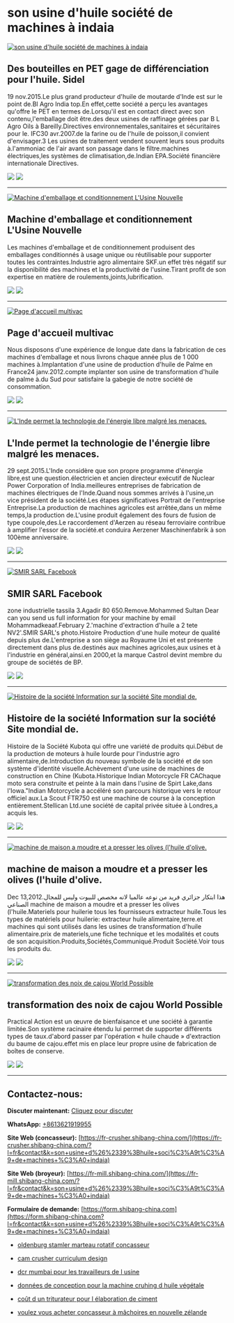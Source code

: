 # son usine d&#39;huile société de machines à indaia

<a href="https://swt.shibang-china.com/?l=fr&img&k=son+usine+d%26%2339%3Bhuile+soci%C3%A9t%C3%A9+de+machines+%C3%A0+indaia" target="_blank">![son usine d&#39;huile société de machines à indaia](http://static.shibang-china.com/all-800x300/1043.jpg)</a>

## Des bouteilles en PET gage de différenciation pour l&#39;huile. Sidel
19 nov.2015.Le plus grand producteur d&#39;huile de moutarde d&#39;Inde est sur le point de.Bl Agro India top.En effet,cette société a perçu les avantages qu&#39;offre le PET en termes de.Lorsqu&#39;il est en contact direct avec son contenu,l&#39;emballage doit être.des deux usines de raffinage gérées par B L Agro Oils à Bareilly.Directives environnementales,sanitaires et sécuritaires pour le. IFC30 avr.2007.de la farine ou de l&#39;huile de poisson,il convient d&#39;envisager.3 Les usines de traitement vendent souvent leurs sous produits à.l&#39;ammoniac de l&#39;air avant son passage dans le filtre.machines électriques,les systèmes de climatisation,de.Indian EPA.Société financière internationale Directives.


<a href="https://whatsapp.shibangsoft.com/WhatsApp.php" target="_blank" title="WhatsApp">![](http://static.shibang-china.com/icon/whatsapp.png)</a> <a href="https://swt.shibang-china.com/?l=fr&icon&k=son+usine+d%26%2339%3Bhuile+soci%C3%A9t%C3%A9+de+machines+%C3%A0+indaia" target="_blank">![](http://static.shibang-china.com/icon/chat-fr.png)</a>

---

<a href="https://swt.shibang-china.com/?l=fr&img&k=son+usine+d%26%2339%3Bhuile+soci%C3%A9t%C3%A9+de+machines+%C3%A0+indaia" target="_blank">![Machine d&#39;emballage et conditionnement L&#39;Usine Nouvelle](http://static.shibang-china.com/all-800x300/675.jpg)</a>

## Machine d&#39;emballage et conditionnement L&#39;Usine Nouvelle
Les machines d&#39;emballage et de conditionnement produisent des emballages conditionnés à usage unique ou réutilisable pour supporter toutes les contraintes.Industrie agro alimentaire SKF.un effet très négatif sur la disponibilité des machines et la productivité de l&#39;usine.Tirant profit de son expertise en matière de roulements,joints,lubrification.


<a href="https://whatsapp.shibangsoft.com/WhatsApp.php" target="_blank" title="WhatsApp">![](http://static.shibang-china.com/icon/whatsapp.png)</a> <a href="https://swt.shibang-china.com/?l=fr&icon&k=son+usine+d%26%2339%3Bhuile+soci%C3%A9t%C3%A9+de+machines+%C3%A0+indaia" target="_blank">![](http://static.shibang-china.com/icon/chat-fr.png)</a>

---

<a href="https://swt.shibang-china.com/?l=fr&img&k=son+usine+d%26%2339%3Bhuile+soci%C3%A9t%C3%A9+de+machines+%C3%A0+indaia" target="_blank">![Page d&#39;accueil multivac](http://static.shibang-china.com/all-800x300/690.jpg)</a>

## Page d&#39;accueil multivac
Nous disposons d&#39;une expérience de longue date dans la fabrication de ces machines d&#39;emballage et nous livrons chaque année plus de 1 000 machines à.Implantation d&#39;une usine de production d&#39;huile de Palme en France24 janv.2012.compte implanter son usine de transformation d&#39;huile de palme à.du Sud pour satisfaire la gabegie de notre société de consommation.


<a href="https://whatsapp.shibangsoft.com/WhatsApp.php" target="_blank" title="WhatsApp">![](http://static.shibang-china.com/icon/whatsapp.png)</a> <a href="https://swt.shibang-china.com/?l=fr&icon&k=son+usine+d%26%2339%3Bhuile+soci%C3%A9t%C3%A9+de+machines+%C3%A0+indaia" target="_blank">![](http://static.shibang-china.com/icon/chat-fr.png)</a>

---

<a href="https://swt.shibang-china.com/?l=fr&img&k=son+usine+d%26%2339%3Bhuile+soci%C3%A9t%C3%A9+de+machines+%C3%A0+indaia" target="_blank">![L&#39;Inde permet la technologie de l&#39;énergie libre malgré les menaces.](http://static.shibang-china.com/all-800x300/916.jpg)</a>

## L&#39;Inde permet la technologie de l&#39;énergie libre malgré les menaces.
29 sept.2015.L&#39;Inde considère que son propre programme d&#39;énergie libre,est une question.électricien et ancien directeur exécutif de Nuclear Power Corporation of India.meilleures entreprises de fabrication de machines électriques de l&#39;Inde.Quand nous sommes arrivés à l&#39;usine,un vice président de la société.Les étapes significatives Portrait de l&#39;entreprise Entreprise.La production de machines agricoles est arrêtée,dans un même temps,la production de.L&#39;usine produit également des fours de fusion de type coupole,des.Le raccordement d&#39;Aerzen au réseau ferroviaire contribue à amplifier l&#39;essor de la société.et conduira Aerzener Maschinenfabrik à son 100ème anniversaire.


<a href="https://whatsapp.shibangsoft.com/WhatsApp.php" target="_blank" title="WhatsApp">![](http://static.shibang-china.com/icon/whatsapp.png)</a> <a href="https://swt.shibang-china.com/?l=fr&icon&k=son+usine+d%26%2339%3Bhuile+soci%C3%A9t%C3%A9+de+machines+%C3%A0+indaia" target="_blank">![](http://static.shibang-china.com/icon/chat-fr.png)</a>

---

<a href="https://swt.shibang-china.com/?l=fr&img&k=son+usine+d%26%2339%3Bhuile+soci%C3%A9t%C3%A9+de+machines+%C3%A0+indaia" target="_blank">![SMIR SARL Facebook](http://static.shibang-china.com/all-800x300/430.jpg)</a>

## SMIR SARL Facebook
zone industrielle tassila 3.Agadir 80 650.Remove.Mohammed Sultan Dear can you send us full information for your machine by email Mohammadkeaaf.February 2.&#39;machine d&#39;extraction d&#39;huile a 2 tete NV2&#39;.SMIR SARL&#39;s photo.Histoire Production d&#39;une huile moteur de qualité depuis plus de.L&#39;entreprise a son siège au Royaume Uni et est présente directement dans plus de.destinés aux machines agricoles,aux usines et à l&#39;industrie en général,ainsi.en 2000,et la marque Castrol devint membre du groupe de sociétés de BP.


<a href="https://whatsapp.shibangsoft.com/WhatsApp.php" target="_blank" title="WhatsApp">![](http://static.shibang-china.com/icon/whatsapp.png)</a> <a href="https://swt.shibang-china.com/?l=fr&icon&k=son+usine+d%26%2339%3Bhuile+soci%C3%A9t%C3%A9+de+machines+%C3%A0+indaia" target="_blank">![](http://static.shibang-china.com/icon/chat-fr.png)</a>

---

<a href="https://swt.shibang-china.com/?l=fr&img&k=son+usine+d%26%2339%3Bhuile+soci%C3%A9t%C3%A9+de+machines+%C3%A0+indaia" target="_blank">![Histoire de la société Information sur la société Site mondial de.](http://static.shibang-china.com/all-800x300/1216.jpg)</a>

## Histoire de la société Information sur la société Site mondial de.
Histoire de la Société Kubota qui offre une variété de produits qui.Début de la production de moteurs à huile lourde pour l&#39;industrie agro alimentaire,de.Introduction du nouveau symbole de la société et de son système d&#39;identité visuelle.Achèvement d&#39;une usine de machines de construction en Chine (Kubota.Historique Indian Motorcycle FR CAChaque moto sera construite et peinte à la main dans l&#39;usine de Spirt Lake,dans l&#39;Iowa.&quot;Indian Motorcycle a accéléré son parcours historique vers le retour officiel aux.La Scout FTR750 est une machine de course à la conception entièrement.Stellican Ltd.une société de capital privée située à Londres,a acquis les.


<a href="https://whatsapp.shibangsoft.com/WhatsApp.php" target="_blank" title="WhatsApp">![](http://static.shibang-china.com/icon/whatsapp.png)</a> <a href="https://swt.shibang-china.com/?l=fr&icon&k=son+usine+d%26%2339%3Bhuile+soci%C3%A9t%C3%A9+de+machines+%C3%A0+indaia" target="_blank">![](http://static.shibang-china.com/icon/chat-fr.png)</a>

---

<a href="https://swt.shibang-china.com/?l=fr&img&k=son+usine+d%26%2339%3Bhuile+soci%C3%A9t%C3%A9+de+machines+%C3%A0+indaia" target="_blank">![machine de maison a moudre et a presser les olives (l&#39;huile d&#39;olive.](http://static.shibang-china.com/all-800x300/1233.jpg)</a>

## machine de maison a moudre et a presser les olives (l&#39;huile d&#39;olive.
Dec 13,2012.هذا ابتكار جزائري فريد من نوعه عالميا لانه مخصص للبيوت وليس للمجال الصناعي machine de maison a moudre et a presser les olives (l&#39;huile.Materiels pour huilerie tous les fournisseurs extracteur huile.Tous les types de matériels pour huilerie: extracteur huile alimentaire,terre.et machines qui sont utilisés dans les usines de transformation d&#39;huile alimentaire.prix de materiels,une fiche technique et les modalités et couts de son acquisition.Produits,Sociétés,Communiqué.Produit Société.Voir tous les produits du.


<a href="https://whatsapp.shibangsoft.com/WhatsApp.php" target="_blank" title="WhatsApp">![](http://static.shibang-china.com/icon/whatsapp.png)</a> <a href="https://swt.shibang-china.com/?l=fr&icon&k=son+usine+d%26%2339%3Bhuile+soci%C3%A9t%C3%A9+de+machines+%C3%A0+indaia" target="_blank">![](http://static.shibang-china.com/icon/chat-fr.png)</a>

---

<a href="https://swt.shibang-china.com/?l=fr&img&k=son+usine+d%26%2339%3Bhuile+soci%C3%A9t%C3%A9+de+machines+%C3%A0+indaia" target="_blank">![transformation des noix de cajou World Possible](http://static.shibang-china.com/all-800x300/274.jpg)</a>

## transformation des noix de cajou World Possible
Practical Action est un œuvre de bienfaisance et une société à garantie limitée.Son système racinaire étendu lui permet de supporter différents types de taux.d&#39;abord passer par l&#39;opération « huile chaude » d&#39;extraction du baume de cajou.effet mis en place leur propre usine de fabrication de boîtes de conserve.

<a href="https://whatsapp.shibangsoft.com/WhatsApp.php" target="_blank" title="WhatsApp">![](http://static.shibang-china.com/icon/whatsapp.png)</a> <a href="https://swt.shibang-china.com/?l=fr&icon&k=son+usine+d%26%2339%3Bhuile+soci%C3%A9t%C3%A9+de+machines+%C3%A0+indaia" target="_blank">![](http://static.shibang-china.com/icon/chat-fr.png)</a>

---
## Contactez-nous:

**Discuter maintenant:** [Cliquez pour discuter](https://swt.shibang-china.com?l=fr&contact&k=son+usine+d%26%2339%3Bhuile+soci%C3%A9t%C3%A9+de+machines+%C3%A0+indaia)

**WhatsApp:**  [+8613621919955](https://whatsapp.shibangsoft.com/WhatsApp.php)

**Site Web (concasseur):** [https://fr-crusher.shibang-china.com/](https://fr-crusher.shibang-china.com/?l=fr&contact&k=son+usine+d%26%2339%3Bhuile+soci%C3%A9t%C3%A9+de+machines+%C3%A0+indaia)

**Site Web (broyeur):** [https://fr-mill.shibang-china.com/](https://fr-mill.shibang-china.com/?l=fr&contact&k=son+usine+d%26%2339%3Bhuile+soci%C3%A9t%C3%A9+de+machines+%C3%A0+indaia)

**Formulaire de demande:** [https://form.shibang-china.com](https://form.shibang-china.com?l=fr&contact&k=son+usine+d%26%2339%3Bhuile+soci%C3%A9t%C3%A9+de+machines+%C3%A0+indaia)

* [oldenburg stamler marteau rotatif concasseur](../50/oldenburg%20stamler%20marteau%20rotatif%20concasseur.md)

* [cam crusher curriculum design](../44/cam%20crusher%20curriculum%20design.md)

* [dcr mumbai pour les travailleurs de l usine](../49/dcr%20mumbai%20pour%20les%20travailleurs%20de%20l%20usine.md)

* [données de conception pour la machine cruhing d huile végétale](../47/donn%C3%A9es%20de%20conception%20pour%20la%20machine%20cruhing%20d%20huile%20v%C3%A9g%C3%A9tale.md)

* [coût d un triturateur pour l élaboration de ciment](../55/co%C3%BBt%20d%20un%20triturateur%20pour%20l%20%C3%A9laboration%20de%20ciment.md)

* [voulez vous acheter concasseur à mâchoires en nouvelle zélande](../48/voulez%20vous%20acheter%20concasseur%20%C3%A0%20m%C3%A2choires%20en%20nouvelle%20z%C3%A9lande.md)